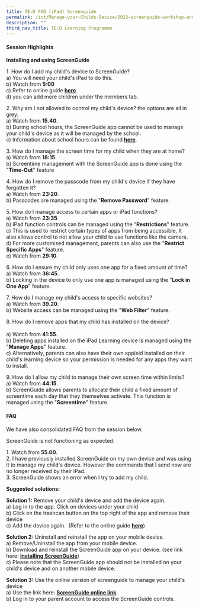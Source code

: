 ```yaml
---
title: TE:D FAQ (iPad) Screenguide
permalink: /ict/Manage-your-Childs-Device/2022-screenguide-workshop-and-faqs/
description: ""
third_nav_title: TE:D Learning Programme
---
```

#### Session Highlights

**Installing and using ScreenGuide**  

1\.  How do I add my child's device to ScreenGuide?  <Br>
    a) You will need your child's iPad to do this.  <br>
    b) Watch from **5:00**<br>
		c) Refer to online guide [**here**](https://staging.d2n2vioi5ki3lh.amplifyapp.com/ict/Manage-your-Childs-Device/installing-and-using-screenguide/).  <br>
    d) you can add more children under the members tab.    
      
    
2\.  Why am I not allowed to control my child's device? the options are all in grey.  <br>
    a) Watch from **15.40**.  <Br>
    b) During school hours, the ScreenGuide app cannot be used to manage your child's device as it will be managed by the school.  <br>
    c) Information about school hours can be found [**here**](https://staging.d2n2vioi5ki3lh.amplifyapp.com/ict/Manage-your-Childs-Device/overview/).  
      
    
3\.  How do I manage the screen time for my child when they are at home?  <br>
    a) Watch from **18:15**.  <Br>
    b) Screentime management with the ScreenGuide app is done using the "**Time-Out**" feature  <br>
      
    
4\.  How do I remove the passcode from my child's device if they have forgotten it?  <br>
    a) Watch from **23:20**.  <br>
    b) Passcodes are managed using the "**Remove Password**" feature.  <br>
      
    
5\.  How do I manage access to certain apps or iPad functions?  <br>
    a) Watch from **23:35**.  <br>
    b) iPad function controls can be managed using the "**Restrictions**" feature.   <br>
    c) This is used to restrict certain types of apps from being accessible. It also allows control to not allow your child to use functions like the camera.  <br>
    d) For more customised management, parents can also use the "**Restrict Specific Apps**" feature.  <br>
    e) Watch from **29:10**.  
      
    
6\.  How do I ensure my child only uses one app for a fixed amount of time?  <br>
    a) Watch from **36:45**.  <br>
    b) Locking in the device to only use one app is managed using the "**Lock in One App**" feature.  <br>
      
    
7\.  How do I manage my child's access to specific websites?  <br>
    a) Watch from **39.20**.  <br>
    b) Website access can be managed using the "**Web Filter**" feature.  
      
    
8\.  How do I remove apps that my child has installed on the device? <Br>  
    a) Watch from **41:55**.  <br>
    b) Deleting apps installed on the iPad Learning device is managed using the "**Manage Apps**" feature.  <br>
    c) Alternatively, parents can also have their own appleid installed on their child's learning device so your permission is needed for any apps they want to install.  
      
    
9\.  How do I allow my child to manage their own screen time within limits?  <br>
    a) Watch from **44:15**.  <br>
    b) ScreenGuide allows parents to allocate their child a fixed amount of screentime each day that they themselves activate. This function is managed using the "**Screentime**" feature.

#### FAQ

We have also consolidated FAQ from the session below.  


ScreenGuide is not functioning as expected.  



1\.  Watch from **55.00**. <br>
2.  I have previously installed ScreenGuide on my own device and was using it to manage my child's device. However the commands that I send now are no longer received by their iPad.<br>
3.  ScreenGuide shows an error when I try to add my child.

**Suggested solutions:**

**Solution 1:** Remove your child's device and add the device again.   
a) Log in to the app. Click on devices under your child  
b) Click on the trashcan button on the top right of the app and remove their device  
c) Add the device again.  (Refer to the online guide [**here**](https://www.farrerparkpri.moe.edu.sg/farrerean-experience/ict/managing-your-childs-learning-device-with-screenguide/installing-and-using-screenguide))

**Solution 2:** Uninstall and reinstall the app on your mobile device.  
a) Remove/Uninstall the app from your mobile device.  
b) Download and reinstall the ScreenGuide app on your device. (see link here: [**Installing ScreenGuide**](https://staging.d2n2vioi5ki3lh.amplifyapp.com/ict/Manage-your-Childs-Device/installing-and-using-screenguide/))  
c) Please note that the ScreenGuide app should not be installed on your child's device and on another mobile device.

**Solution 3:** Use the online version of screenguide to manage your child's device  
a) Use the link here: [**ScreenGuide online link**](https://screenguide.mosyle.com/).  
b) Log in to your parent account to access the ScreenGuide controls.
